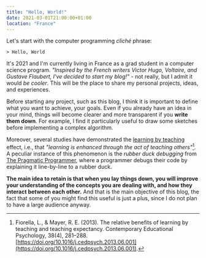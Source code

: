```yaml
---
title: "Hello, World!"
date: 2021-03-01T21:00:00+01:00
location: "France"
---
```


Let's start with the computer programming *cliché* phrase:

`> Hello, World`

It's 2021 and I'm currently living in France as a grad student in a computer science program. *"Inspired by the French writers Victor Hugo, Voltaire, and Gustave Flaubert, I've decided to start my blog!"* - not really, but I admit it would *be cooler*. This will be the place to share my personal projects, ideas, and experiences.

Before starting any project, such as this blog, I think it is important to define what you want to achieve, your goals. Even if you already have an idea in your mind, things will become clearer and more transparent if you **write them down**. For example, I find it particularly useful to draw some sketches before implementing a complex algorithm.

Moreover, several studies have demonstrated the [learning by teaching](https://digest.bps.org.uk/2018/05/04/learning-by-teaching-others-is-extremely-effective-a-new-study-tested-a-key-reason-why/) effect, i.e., that *"learning is enhanced through the act of teaching others"*[^1]. A peculiar instance of this phenomenon is the *rubber duck debugging* from [The Pragmatic Programmer](https://en.wikipedia.org/wiki/The_Pragmatic_Programmer), where a programmer debugs their code by explaining it line-by-line to a rubber duck.

**The main idea to retain is that when you lay things down, you will improve your understanding of the concepts you are dealing with, and how they interact between each other.** And that is the main objective of this blog, the fact that some of you might find this useful is just a plus, since I do not plan to have a large audience anyway.

[^1]: Fiorella, L., & Mayer, R. E. (2013). The relative benefits of learning by teaching and teaching expectancy. Contemporary Educational Psychology, 38(4), 281–288. [https://doi.org/10.1016/j.cedpsych.2013.06.001](https://doi.org/10.1016/j.cedpsych.2013.06.001).
